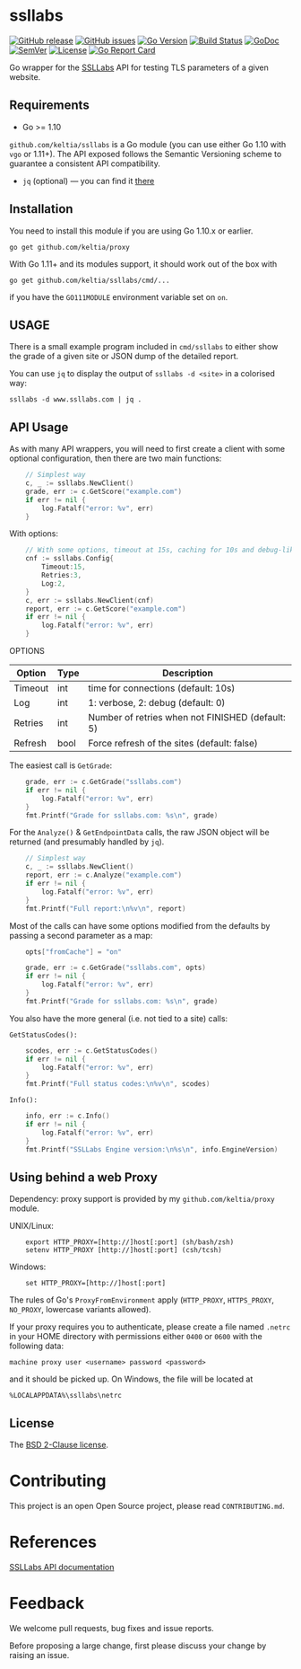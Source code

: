 ssllabs
==========

[![GitHub release](https://img.shields.io/github/release/keltia/ssllabs.svg)](https://github.com/keltia/ssllabs/releases)
[![GitHub issues](https://img.shields.io/github/issues/keltia/ssllabs.svg)](https://github.com/keltia/ssllabs/issues)
[![Go Version](https://img.shields.io/badge/go-1.10-blue.svg)](https://golang.org/dl/)
[![Build Status](https://travis-ci.org/keltia/ssllabs.svg?branch=master)](https://travis-ci.org/keltia/ssllabs)
[![GoDoc](http://godoc.org/github.com/keltia/ssllabs?status.svg)](http://godoc.org/github.com/keltia/ssllabs)
[![SemVer](http://img.shields.io/SemVer/2.0.0.png)](https://semver.org/spec/v2.0.0.html)
[![License](https://img.shields.io/pypi/l/Django.svg)](https://opensource.org/licenses/BSD-2-Clause)
[![Go Report Card](https://goreportcard.com/badge/github.com/keltia/ssllabs)](https://goreportcard.com/report/github.com/keltia/ssllabs)

Go wrapper for the [SSLLabs](https://ssllabs.com/) API for testing TLS parameters of a given website.

## Requirements

* Go >= 1.10

`github.com/keltia/ssllabs` is a Go module (you can use either Go 1.10 with `vgo` or 1.11+).  The API exposed follows the Semantic Versioning scheme to guarantee a consistent API compatibility.

* `jq` (optional) — you can find it [there](https://stedolan.github.io/jq/)

## Installation

You need to install this module if you are using Go 1.10.x or earlier.

    go get github.com/keltia/proxy

With Go 1.11+ and its modules support, it should work out of the box with

    go get github.com/keltia/ssllabs/cmd/...

if you have the `GO111MODULE` environment variable set on `on`.

## USAGE

There is a small example program included in `cmd/ssllabs` to either show the grade of a given site or JSON dump of the detailed report.

You can use `jq` to display the output of `ssllabs -d <site>` in a colorised way:

    ssllabs -d www.ssllabs.com | jq .

## API Usage

As with many API wrappers, you will need to first create a client with some optional configuration, then there are two main functions:

``` go
    // Simplest way
    c, _ := ssllabs.NewClient()
    grade, err := c.GetScore("example.com")
    if err != nil {
        log.Fatalf("error: %v", err)
    }

```

With options:

``` go
    // With some options, timeout at 15s, caching for 10s and debug-like verbosity
    cnf := ssllabs.Config{
        Timeout:15,
        Retries:3,
        Log:2,
    }
    c, err := ssllabs.NewClient(cnf)
    report, err := c.GetScore("example.com")
    if err != nil {
        log.Fatalf("error: %v", err)
    }
```

OPTIONS

| Option  | Type | Description |
| ------- | ---- | ----------- |
| Timeout | int  | time for connections (default: 10s) |
| Log     | int  | 1: verbose, 2: debug (default: 0) |
| Retries | int  | Number of retries when not FINISHED (default: 5) |
| Refresh | bool | Force refresh of the sites (default: false) |

The easiest call is `GetGrade`:

``` go
    grade, err := c.GetGrade("ssllabs.com")
    if err != nil {
        log.Fatalf("error: %v", err)
    }
    fmt.Printf("Grade for ssllabs.com: %s\n", grade)
```

For the `Analyze()` & `GetEndpointData` calls, the raw JSON object will be returned (and presumably handled by `jq`).

``` go
    // Simplest way
    c, _ := ssllabs.NewClient()
    report, err := c.Analyze("example.com")
    if err != nil {
        log.Fatalf("error: %v", err)
    }
    fmt.Printf("Full report:\n%v\n", report)
```

Most of the calls can have some options modified from the defaults by passing a second parameter as a map:

``` go
    opts["fromCache"] = "on"

    grade, err := c.GetGrade("ssllabs.com", opts)
    if err != nil {
        log.Fatalf("error: %v", err)
    }
    fmt.Printf("Grade for ssllabs.com: %s\n", grade)
```

You also have the more general (i.e. not tied to a site) calls:

`GetStatusCodes():`

``` go
    scodes, err := c.GetStatusCodes()
    if err != nil {
        log.Fatalf("error: %v", err)
    }
    fmt.Printf("Full status codes:\n%v\n", scodes)
```

`Info():`

``` go
    info, err := c.Info()
    if err != nil {
        log.Fatalf("error: %v", err)
    }
    fmt.Printf("SSLLabs Engine version:\n%s\n", info.EngineVersion)
```


## Using behind a web Proxy

Dependency: proxy support is provided by my `github.com/keltia/proxy` module.

UNIX/Linux:

```
    export HTTP_PROXY=[http://]host[:port] (sh/bash/zsh)
    setenv HTTP_PROXY [http://]host[:port] (csh/tcsh)
```

Windows:

```
    set HTTP_PROXY=[http://]host[:port]
```

The rules of Go's `ProxyFromEnvironment` apply (`HTTP_PROXY`, `HTTPS_PROXY`, `NO_PROXY`, lowercase variants allowed).

If your proxy requires you to authenticate, please create a file named `.netrc` in your HOME directory with permissions either `0400` or `0600` with the following data:

    machine proxy user <username> password <password>

and it should be picked up. On Windows, the file will be located at

    %LOCALAPPDATA%\ssllabs\netrc

## License

The [BSD 2-Clause license](https://github.com/keltia/ssllabs/blob/master/LICENSE.md).

# Contributing

This project is an open Open Source project, please read `CONTRIBUTING.md`.

# References

[SSLLabs API documentation](https://github.com/ssllabs/ssllabs-scan/blob/master/ssllabs-api-docs-v3.md)

# Feedback

We welcome pull requests, bug fixes and issue reports.

Before proposing a large change, first please discuss your change by raising an issue.

